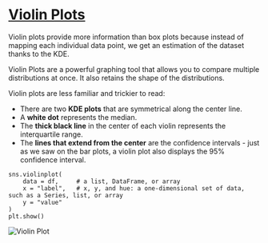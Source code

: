 # [Violin Plots](https://www.codecademy.com/paths/visualize-data-with-python/tracks/advanced-graphing-in-python/modules/seaborn-dvp/lessons/seaborn-distributions/exercises/violin-plots-i)
Violin plots provide more information than box plots because instead of mapping each individual data point, we get an estimation of the dataset thanks to the KDE.

Violin Plots are a powerful graphing tool that allows you to compare multiple distributions at once. It also retains the shape of the distributions.

Violin plots are less familiar and trickier to read:
* There are two **KDE plots** that are symmetrical along the center line.
* A **white dot** represents the median.
* The **thick black line** in the center of each violin represents the interquartile range.
* The **lines that extend from the center** are the confidence intervals - just as we saw on the bar plots, a violin plot also displays the 95% confidence interval.

```
sns.violinplot(
    data = df,     # a list, DataFrame, or array
    x = "label",   # x, y, and hue: a one-dimensional set of data, such as a Series, list, or array
    y = "value"
)
plt.show()
```

![Violin Plot](https://content.codecademy.com/programs/dataviz-python/unit-5/intro-to-seaborn/seaborn_distributions/violin-plot-white.svg)
